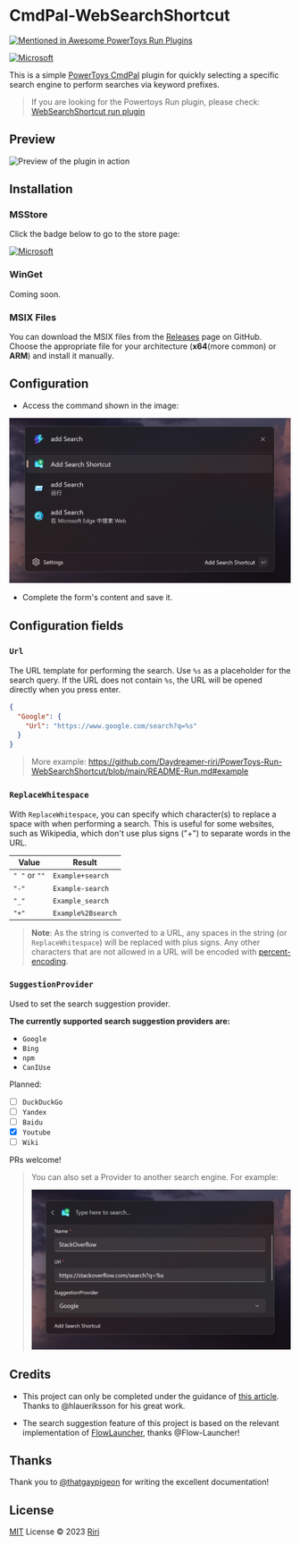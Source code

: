 # CmdPal-WebSearchShortcut

[![Mentioned in Awesome PowerToys Run Plugins](https://awesome.re/mentioned-badge.svg)](https://github.com/hlaueriksson/awesome-powertoys-run-plugins)

[![Microsoft](https://get.microsoft.com/images/en-us%20dark.svg)](https://apps.microsoft.com/detail/9p9hchbgbrf4)

This is a simple [PowerToys CmdPal](https://learn.microsoft.com/en-us/windows/powertoys/command-palette/overview) plugin for quickly selecting a specific search engine to perform searches via keyword prefixes.

> If you are looking for the Powertoys Run plugin, please check: [WebSearchShortcut run plugin](./README-Run.md)

## Preview

![Preview of the plugin in action](./ScreenShots/preview-cmdpal.gif)

## Installation

### MSStore

Click the badge below to go to the store page:

[![Microsoft](https://get.microsoft.com/images/en-us%20dark.svg)](https://apps.microsoft.com/detail/9p9hchbgbrf4)

### WinGet

Coming soon.

### MSIX Files

You can download the MSIX files from the [Releases](https://github.com/Daydreamer-riri/PowerToys-Run-WebSearchShortcut/releases) page on GitHub. Choose the appropriate file for your architecture (**x64**(more common) or **ARM**) and install it manually.

## Configuration

- Access the command shown in the image:

![Open the configuration"](./ScreenShots/cmdpal-add.png)

- Complete the form's content and save it.

## Configuration fields

### `Url`

The URL template for performing the search. Use `%s` as a placeholder for the search query. If the URL does not contain `%s`, the URL will be opened directly when you press enter.

```json
{
  "Google": {
    "Url": "https://www.google.com/search?q=%s"
  }
}
```

> More example: https://github.com/Daydreamer-riri/PowerToys-Run-WebSearchShortcut/blob/main/README-Run.md#example

### `ReplaceWhitespace`

With `ReplaceWhitespace`, you can specify which character(s) to replace a space with when performing a search. This is useful for some websites, such as Wikipedia, which don't use plus signs ("+") to separate words in the URL.

| Value         | Result             |
|---------------|--------------------|
| `" "` or `""` | `Example+search`   |
| `"-"`         | `Example-search`   |
| `"_"`         | `Example_search`   |
| `"+"`         | `Example%2Bsearch` |

> **Note**: As the string is converted to a URL, any spaces in the string (or `ReplaceWhitespace`) will be replaced with plus signs. Any other characters that are not allowed in a URL will be encoded with [percent-encoding](https://en.wikipedia.org/wiki/Percent-encoding).

### `SuggestionProvider`

Used to set the search suggestion provider.

**The currently supported search suggestion providers are:**

- `Google`
- `Bing`
- `npm`
- `CanIUse`

Planned:

- [ ] `DuckDuckGo`
- [ ] `Yandex`
- [ ] `Baidu`
- [x] `Youtube`
- [ ] `Wiki`

PRs welcome!

> You can also set a Provider to another search engine.
> For example:
>
> ![add-suggestions](./ScreenShots/cmdpal-add-suggestions.png)

## Credits

- This project can only be completed under the guidance of [this article](https://conductofcode.io/post/creating-custom-powertoys-run-plugins/). Thanks to @hlaueriksson for his great work.

- The search suggestion feature of this project is based on the relevant implementation of [FlowLauncher](https://github.com/Flow-Launcher/Flow.Launcher?tab=readme-ov-file#web-searches--urls), thanks @Flow-Launcher!

## Thanks

Thank you to [@thatgaypigeon](https://github.com/thatgaypigeon) for writing the excellent documentation!

## License

[MIT](./LICENSE) License © 2023 [Riri](https://github.com/Daydreamer-riri)
